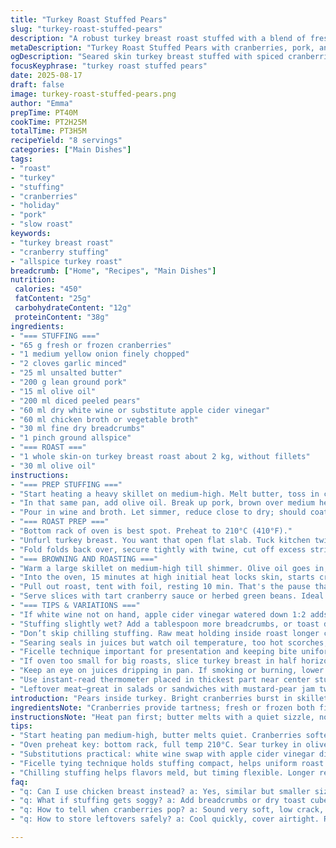```yaml
---
title: "Turkey Roast Stuffed Pears"
slug: "turkey-roast-stuffed-pears"
description: "A robust turkey breast roast stuffed with a blend of fresh cranberries, diced pears, and ground pork. The mixture is enlivened with sautéed onions, garlic, dry white wine, and a hint of allspice instead of nutmeg, adding a subtle warm spice twist. Bread crumbs bind the stuffing, while olive oil and butter deepen flavor. Slow roasting with precise temperature changes to get crisp skin and juicy interior. Serve with spiced cranberry relish or herbed beans. Learn to read textures, aromas, and timing over strict minutes. Adaptable for common pantry swaps like chicken broth instead of poultry stock and apple cider vinegar replacing wine for tang."
metaDescription: "Turkey Roast Stuffed Pears with cranberries, pork, and allspice bound in breadcrumbs; seared skin, slow roast, chilled stuffing, wine or vinegar option."
ogDescription: "Seared skin turkey breast stuffed with spiced cranberries, pears, and pork. Slow roast, chilled stuffing, and easy pantry swaps for wine and broth."
focusKeyphrase: "turkey roast stuffed pears"
date: 2025-08-17
draft: false
image: turkey-roast-stuffed-pears.png
author: "Emma"
prepTime: PT40M
cookTime: PT2H25M
totalTime: PT3H5M
recipeYield: "8 servings"
categories: ["Main Dishes"]
tags:
- "roast"
- "turkey"
- "stuffing"
- "cranberries"
- "holiday"
- "pork"
- "slow roast"
keywords:
- "turkey breast roast"
- "cranberry stuffing"
- "allspice turkey roast"
breadcrumb: ["Home", "Recipes", "Main Dishes"]
nutrition: 
 calories: "450"
 fatContent: "25g"
 carbohydrateContent: "12g"
 proteinContent: "38g"
ingredients:
- "=== STUFFING ==="
- "65 g fresh or frozen cranberries"
- "1 medium yellow onion finely chopped"
- "2 cloves garlic minced"
- "25 ml unsalted butter"
- "200 g lean ground pork"
- "15 ml olive oil"
- "200 ml diced peeled pears"
- "60 ml dry white wine or substitute apple cider vinegar"
- "60 ml chicken broth or vegetable broth"
- "30 ml fine dry breadcrumbs"
- "1 pinch ground allspice"
- "=== ROAST ==="
- "1 whole skin-on turkey breast roast about 2 kg, without fillets"
- "30 ml olive oil"
instructions:
- "=== PREP STUFFING ==="
- "Start heating a heavy skillet on medium-high. Melt butter, toss in cranberries, onions, garlic. Cook till cranberries pop – listen for that quiet burst, soft edges showing, about 5 min total. Salt and pepper now. Lift out to a bowl."
- "In that same pan, add olive oil. Break up pork, brown over medium heat, stirring. Watch for light golden edges, not dark brown—that's bitterness. Season. Add pears, cook 3-4 minutes until pear pieces soften but still keep shape."
- "Pour in wine and broth. Let simmer, reduce close to dry; should coat bottom with sticky bits - those caramelized juices seal in flavor. Stir in breadcrumbs and allspice for a mild warm note replacing nutmeg. Add cranberry mix back in, adjust salt and pepper. Cool, cover, refrigerate at least 1 hour. Cold stuffing slices easier, flavors meld better."
- "=== ROAST PREP ==="
- "Bottom rack of oven is best spot. Preheat to 210°C (410°F)."
- "Unfurl turkey breast. You want that open flat slab. Tuck kitchen twine under every 4-5 cm along length, strings left long on ends. Salt and pepper meat well. Spread stuffing evenly down center - no gobbing, keep flat layer."
- "Fold folds back over, secure tightly with twine, cut off excess string. This keeps stuffing tight, even heat, no splay during roast."
- "=== BROWNING AND ROASTING ==="
- "Warm a large skillet on medium-high till shimmer. Olive oil goes in, swirl. Place the roast down, sear all sides till golden; look for crisp outer texture, rich color about 7 minutes total flipping carefully. Season lightly while browning."
- "Into the oven, 15 minutes at high initial heat locks skin, starts crisping fat under that thin surface. Then drop temp to 160°C (320°F). Roast another 1 hr 50 min to 2 hr. Internal temp tip - 74°C (165°F) is safety sweet spot. But check a few spots since stuffing alters heat spread."
- "Pull out roast, tent with foil, resting 10 min. That's the pause that lets juices redistribute, stuffing firms up. Use kitchen scissors or thin knife to cut twine while slicing into thick medallions, leave strings on uncut parts to avoid collapse."
- "Serve slices with tart cranberry sauce or herbed green beans. Ideal with any roast potatoes or squash mash."
- "=== TIPS & VARIATIONS ==="
- "If white wine not on hand, apple cider vinegar watered down 1:2 adds bright tang but less sweetness. Vegetable broth instead of chicken works for lighter taste. Butter for browning gives richer mouthfeel but replaced totally by olive oil if dairy avoided."
- "Stuffing slightly wet? Add a tablespoon more breadcrumbs, or toast dry bread cubes to soak up moisture."
- "Don’t skip chilling stuffing. Raw meat holding inside roast longer can cause uneven cooking and temp spikes."
- "Searing seals in juices but watch oil temperature, too hot scorches, too low makes grey crust. That smell — burnt oil — no good."
- "Ficelle technique important for presentation and keeping bite uniform."
- "If oven too small for big roasts, slice turkey breast in half horizontally then roll and tie individually."
- "Keep an eye on juices dripping in pan. If smoking or burning, lower oven temp or add splash of broth after first hour."
- "Use instant-read thermometer placed in thickest part near center stuffing for safety check."
- "Leftover meat–great in salads or sandwiches with mustard-pear jam twist."
introduction: "Pears inside turkey. Bright cranberries burst in skillet cold browning smells. Fatty pork binding firm yet yielding with spice warmth. The skin crisps on first high-heat then slow roast lulls to tender. Opening roast, stuffing moist but firm, hints of wine whispers. I learned patience here; no rushing pours better pigmentation on pork and smoke aroma. Swapping nutmeg for allspice—it snaps yet stays soft. Chilled stuffing is not just easier; it avoids heat pockets mid-roast. The textures: sticky crumbs, soft fruit, meat fibers interlaced. Recognize when cranberries pop, when pears soften but hold shape. A dance of smells and sights. Avoid sloppy stuffing with extra bread crumbs. A hands-on confidence builder, not a mere checklist."
ingredientsNote: "Cranberries provide tartness; fresh or frozen both fine, frozen just add a bit more cook time till they pop. Pork packs fat, keeps stuffing juicy; lean choices fine, but add 10 ml olive oil extra. Pears diced fresh, not mushy, offer sweetness. Wine adds complexity; substitute apple cider vinegar diluted 1:2 with water if none, gives similar brightness. Chicken broth or veggie broth is about depth; whatever you have will work, avoid salty stock. Butter enriches when sautéing; if lactose intolerant, just olive oil but reduce slightly to avoid oily outcome. Breadcrumbs soak juices and bind — dry fine ones best. Allspice ground replaces nutmeg for mild warm note without overpowering. Turkey breast should be skin-on, no fillets; skin locks moisture, adds texture. Twine secures stuffing to keep roast compact for even cooking."
instructionsNote: "Heat pan first; butter melts with a quiet sizzle, no brown yet. Cranberries soften and 'pop' is subtle, listen closely and watch skin burst. Removing them early prevents overcooking and bitterness. Pork browning: crumble meat evenly, no large clumps, cooking for color without drying. Pears go in only once pork is nearly browned to avoid sogginess. Wine and broth reduce—thick syrup better than watery mix. Stir breadcrumbs quickly to bind without clumps. Chill stuffing to firm up helps rolling. For roast, preheat oven fully; searing locks skin and flavor but don't overcrowd pan – tear roast into two if needed. Use mitts and towel to stabilize round roast when flipping. Fold stuffing tight but not forced, cut off excess strings for clean plate. Temperature drops slow roast, final slow heat cooks through without drying. Resting important—juice settles, stuffing firms. Slice carefully through twine for neat rounds. Use thermometer late to avoid splits or dried edges. Watch smoke signals from pan, adjust heat accordingly. Serve garnished; leftovers reheat well in foil for moistness."
tips:
- "Start heating pan medium-high, butter melts quiet. Cranberries soften; wait for soft pop — subtle crack, not loud. Watch color, edges soften but intact. Remove early or bitterness grows. Pork browns in same pan, crumble consistently, avoid big chunks. Target light golden, not dark brown—burnt signals off taste. Add pears only when pork nearly browned; softens 3-4 minutes, hold shape. Wine and broth reduce to sticky glaze; watery mix = soggy stuffing. Breadcrumbs stir in quickly—bind but no lumps. Chill stuffing one hour or longer; firmness helps rolling, stops heat pockets during roast."
- "Oven preheat key: bottom rack, full temp 210°C. Sear turkey in olive oil—warm pan first, shimmer. Brown all sides carefully, about 7 minutes total. Crisp skin needs hot pan, steady flip, mitts handy for stability. Season lightly right after sear. After sear, drop oven heat to 160°C for slow roast. Temperature timing varies; check internal 74°C for safe doneness, probe stuffing center multiple spots. Rest 10 minutes tented with foil – juices redistribute, stuffing firms. Cutting through twine neat slices without crushing. Keep strings on areas uncut for shape integrity."
- "Substitutions practical: white wine swap with apple cider vinegar diluted 1:2 water; adds tang, less sweet. Vegetable broth instead of chicken changes flavor but lighter body. Butter in sauté gives richness, swap all olive oil if lactose avoider – reduce quantity slightly to prevent oily taste. Add extra breadcrumbs if stuffing too wet; stale toasted cubes soak moisture. Don’t skip chilling—raw meat warm inside messes cooking with temp spikes. Watch oil temperature while searing; too hot burns, too low dull crust. Observe smell—burnt oil hurts outcome immediately."
- "Ficelle tying technique holds stuffing compact, helps uniform roast shape. Too loose stuffing means uneven cook and open pockets. If oven space tight, slice turkey breast horizontally, roll and tie pieces individually. Monitor pan juices while roasting; smoke or burning means drop heat or add broth splash after first hour. Instant-read thermometer essential. Insert thickest part near stuffing center. Leftover slices great for sandwiches with mustard-pear jam or salad bits. Chill or freeze asap to maintain moistness and safety."
- "Chilling stuffing helps flavors meld, but timing flexible. Longer rest better for texture but don’t forget. Watch cranberries pop—sound subtle but timing sharp. Pear pieces soften to fork tender not mushy. Breadcrumb texture important: too fine soaks too much juice, course clumps won’t bind. Use moderate size crumbs. Allspice replaces nutmeg—gentle warmth, no overpower. Roasting temp drop slow cooks through without drying. Resting important for juicy finish. Slice slowly; twine cuts with small sharp scissors avoid collapse. Serve with tangy cranberry relish or herbed green beans for contrast."
faq:
- "q: Can I use chicken breast instead? a: Yes, similar but smaller size, shorter cook time. Watch temps carefully, less cooking time means less dry. Stuffing still same but check internal temp near 74°C. Taste slightly different; turkey offers more rich flavor."
- "q: What if stuffing gets soggy? a: Add breadcrumbs or dry toast cubes before mixing. Chill longer. Make sure broth reduced well before mixing. Overly wet fruits like pears can cause sogginess; dice firm pieces. Cooking juices soak bread. Watch moisture balance."
- "q: How to tell when cranberries pop? a: Sound very soft, low crack, skins burst slightly, edges turn translucent. No loud snap—wait till berries wrinkle and soften visibly. Overcook makes bitterness. Timing about 5 minutes on medium-high in butter but depends on frozen fresh state."
- "q: How to store leftovers safely? a: Cool quickly, cover airtight. Refrigerate up to 3 days. Freeze slices wrapped tightly, use within 2 months. Reheat in foil to trap moisture, avoid dry textures. Don't leave at room temp; stuffing raw meat risk otherwise."

---
```

